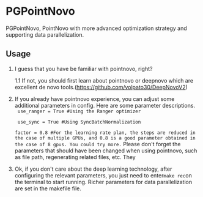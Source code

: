 # PGPointNovo
PGPointNovo, PointNovo with more advanced optimization strategy and supporting data parallelization.

## Usage

  1. I guess that you have be familiar with pointnovo, right? 
  
     1.1 If not, you should first learn about pointnovo or deepnovo which are excellent de novo tools.(https://github.com/volpato30/DeepNovoV2)
  
  2. If you already have pointnovo experience, you can adjust some additional parameters in config. Here are some parameter descriptions.<br>
     `
     use_ranger = True #Using the Ranger optimizer` <br>
     
     
     `
     use_sync = True #Using SyncBatchNormalization`  <br>
  
     
     `
     factor = 0.8 #For the learning rate plan, the steps are reduced in the case of multiple GPUs,
     and 0.8 is a good parameter obtained in the case of 8 gpus. You could try more.
     `
     Please don't forget the parameters that should have been changed when using pointnovo, such as file path, regenerating related files, etc. They 
     
  3. Ok, if you don't care about the deep learning technology, after configuring the relevant parameters, you just need to enter` make rec `on the terminal to start running. Richer parameters for data parallelization are set in the makefile file.
